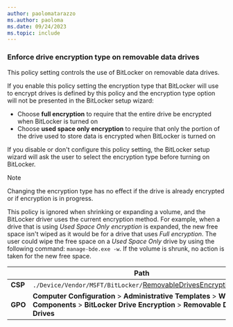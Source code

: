 ```yaml
---
author: paolomatarazzo
ms.author: paoloma
ms.date: 09/24/2023
ms.topic: include
---
```


### Enforce drive encryption type on removable data drives

This policy setting controls the use of BitLocker on removable data drives.

If you enable this policy setting the encryption type that BitLocker will use to encrypt drives is defined by this policy and the encryption type option will not be presented in the BitLocker setup wizard:

- Choose **full encryption** to require that the entire drive be encrypted when BitLocker is turned on
- Choose **used space only encryption** to require that only the portion of the drive used to store data is encrypted when BitLocker is turned on

If you disable or don't configure this policy setting, the BitLocker setup wizard will ask the user to select the encryption type before turning on BitLocker.

> [!NOTE]
> Changing the encryption type has no effect if the drive is already encrypted or if encryption is in progress.
>
> This policy is ignored when shrinking or expanding a volume, and the BitLocker driver uses the current encryption method. For example, when a drive that is using *Used Space Only encryption* is expanded, the new free space isn't wiped as it would be for a drive that uses *Full encryption*. The user could wipe the free space on a *Used Space Only* drive by using the following command: `manage-bde.exe -w`. If the volume is shrunk, no action is taken for the new free space.

|  | Path |
|--|--|
| **CSP** | `./Device/Vendor/MSFT/BitLocker/`[RemovableDrivesEncryptionType](/windows/client-management/mdm/bitlocker-csp#removabledrivesencryptiontype) |
| **GPO** | **Computer Configuration** > **Administrative Templates** > **Windows Components** > **BitLocker Drive Encryption** > **Removable Data Drives** |
